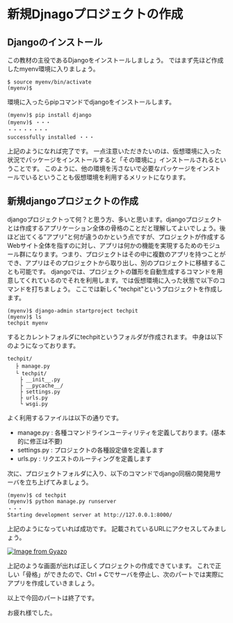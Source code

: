 # 新規Djnagoプロジェクトの作成

## Djangoのインストール
この教材の主役であるDjangoをインストールしましょう。
ではまず先ほど作成したmyenv環境に入りましょう。
```
$ source myenv/bin/activate
(myenv)$ 
```

環境に入ったらpipコマンドでdjangoをインストールします。
```
(myenv)$ pip install django
(myenv)$ ・・・
・・・・・・・・
successfully installed ・・・
```
上記のようになれば完了です。
一点注意いただきたいのは、仮想環境に入った状況でパッケージをインストールすると「その環境に」インストールされるということです。
このように、他の環境を汚さないで必要なパッケージをインストールでいるということも仮想環境を利用するメリットになります。

## 新規djangoプロジェクトの作成
djangoプロジェクトって何？と思う方、多いと思います。djangoプロジェクトとは作成するアプリケーション全体の骨格のことだと理解してよいでしょう。後ほど出てくる”アプリ”と何が違うのかという点ですが、プロジェクトが作成するWebサイト全体を指すのに対し、アプリは何かの機能を実現するためのモジュール群になります。つまり、プロジェクトはその中に複数のアプリを持つことができ、アプリはそのプロジェクトから取り出し、別のプロジェクトに移植することも可能です。
djangoでは、プロジェクトの雛形を自動生成するコマンドを用意してくれているのでそれを利用します。では仮想環境に入った状態で以下のコマンドを打ちましょう。
ここでは新しく"techpit"というプロジェクトを作成します。

```
(myenv)$ django-admin startproject techpit
(myenv)$ ls
techpit myenv
```
するとカレントフォルダにtechpitというフォルダが作成されます。
中身は以下のようになっております。
```
techpit/
　 ├ manage.py
　 └ techpit/
    ├ __init__.py
    ├ __pycache__/
    ├ settings.py
    ├ urls.py
    └ wsgi.py
```
よく利用するファイルは以下の通りです。
* manage.py : 各種コマンドラインユーティリティを定義しております。(基本的に修正は不要)
* settings.py : プロジェクトの各種設定値を定義します
* urls.py : リクエストのルーティングを定義します

次に、プロジェクトフォルダに入り、以下のコマンドでdjango同梱の開発用サーバを立ち上げてみましょう。
```
(myenv)$ cd techpit
(myenv)$ python manage.py runserver
・・・
Starting development server at http://127.0.0.1:8000/
```
上記のようになっていれば成功です。
記載されているURLにアクセスしてみましょう。

[![Image from Gyazo](https://i.gyazo.com/145c3e4db239bc2ce39dbacd70694e7b.png)](https://gyazo.com/145c3e4db239bc2ce39dbacd70694e7b)

上記のような画面が出れば正しくプロジェクトの作成できています。
これで正しい「骨格」ができたので、Ctrl + Cでサーバを停止し、次のパートでは実際にアプリを作成していきましょう。

以上で今回のパートは終了です。

お疲れ様でした。